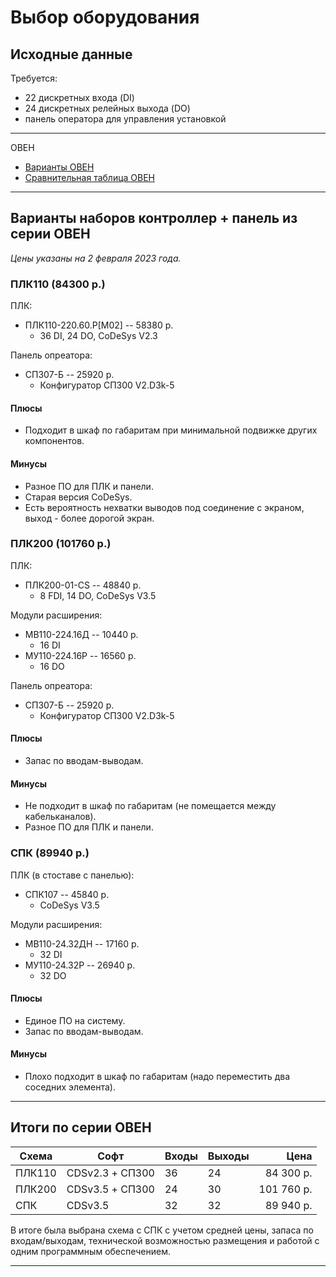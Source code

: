 # Выбор оборудования

## Исходные данные

Требуется:
* 22 дискретных входа (DI)
* 24 дискретных релейных выхода (DO)
* панель оператора для управления установкой

---

ОВЕН
* [Варианты ОВЕН](/Controller/equipment_selection.md#варианты-наборов-контроллер--панель-из-серии-овен)  
* [Сравнительная таблица ОВЕН](/Controller/equipment_selection.md#итоги-по-серии-овен)

---

## Варианты наборов контроллер + панель из серии ОВЕН

_Цены указаны на 2 февраля 2023 года._

### ПЛК110 (84300 р.)

ПЛК:
* ПЛК110-220.60.Р[М02] -- 58380 р.
  * 36 DI, 24 DO, CoDeSys V2.3

Панель опреатора:
* СП307-Б -- 25920 р.
  * Конфигуратор СП300 V2.D3k-5

#### Плюсы

* Подходит в шкаф по габаритам при минимальной подвижке других компонентов.

#### Минусы

* Разное ПО для ПЛК и панели.
* Старая версия CoDeSys.
* Есть вероятность нехватки выводов под соединение с экраном, выход - более дорогой экран.

### ПЛК200 (101760 р.)

ПЛК:
* ПЛК200-01-CS -- 48840 р.
  * 8 FDI, 14 DO, CoDeSys V3.5

Модули расширения:
* МВ110-224.16Д -- 10440 р.
  * 16 DI
* МУ110-224.16Р -- 16560 р.
  * 16 DO

Панель опреатора:
* СП307-Б -- 25920 р.
  * Конфигуратор СП300 V2.D3k-5

#### Плюсы

* Запас по вводам-выводам.

#### Минусы

* Не подходит в шкаф по габаритам (не помещается между кабельканалов).
* Разное ПО для ПЛК и панели.


### СПК (89940 р.)

ПЛК (в стоставе с панелью):
* СПК107 -- 45840 р.
  * CoDeSys V3.5

Модули расширения:
* МВ110-24.32ДН -- 17160 р.
  * 32 DI
* МУ110-24.32Р -- 26940 р.
  * 32 DO

#### Плюсы

* Единое ПО на систему.
* Запас по вводам-выводам.

#### Минусы

* Плохо подходит в шкаф по габаритам (надо переместить два соседних элемента).

---

 ## Итоги по серии ОВЕН

| Схема  | Софт            | Входы | Выходы |       Цена |
|--------|-----------------|-------|--------|-----------:|
| ПЛК110 | CDSv2.3 + СП300 | 36    | 24     |  84 300 р. |
| ПЛК200 | CDSv3.5 + СП300 | 24    | 30     | 101 760 р. |
| СПК    | CDSv3.5         | 32    | 32     |  89 940 р. |

В итоге была выбрана схема с СПК с учетом средней цены, запаса по входам/выходам, технической возможностью размещения и работой с одним программным обеспечением.

---
